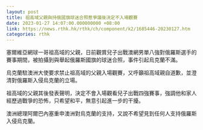 ```yaml
---
layout: post
title: 祖高域父親與持俄國旗球迷合照惹爭議後決定不入場觀賽
date: 2023-01-27 14:07:00.000000000 +08:00
link: https://news.rthk.hk/rthk/ch/component/k2/1685446-20230127.htm
categories: rthk
---
```


塞爾維亞網球一哥祖高域的父親，日前觀賞兒子出戰澳網男單八強對俄羅斯選手的賽事期間，被拍攝到與舉起俄羅斯國旗的球迷合照，事件引起烏克蘭不滿。

烏克蘭駐澳洲大使要求禁止祖高域的父親入場觀賽，又呼籲祖高域親自道歉，並澄清對俄羅斯入侵烏克蘭的立場。

祖高域的父親其後發表聲明，決定不會入場觀看兒子出戰四強賽事，強調他和家人經歷過戰爭的恐怖，只希望和平，無意引起進一步的干擾。

澳洲總理阿爾巴內塞重申澳洲對烏克蘭的支持，又說不希望見到任何人支持俄羅斯入侵烏克蘭。
